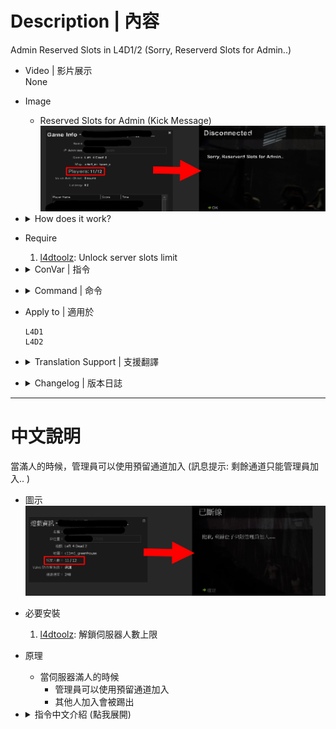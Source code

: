 # Description | 內容
Admin Reserved Slots in L4D1/2 (Sorry, Reserverd Slots for Admin..)

* Video | 影片展示
<br/>None

* Image
	* Reserved Slots for Admin (Kick Message)
	<br/>![l4d_reservedslots_1](image/l4d_reservedslots_1.jpg)

* <details><summary>How does it work?</summary>

	* When Server is full,
		* adm can use reserved slots to join server
		* normal players will be blocked on connection
</details>

* Require
	1. [l4dtoolz](https://github.com/fbef0102/Game-Private_Plugin/tree/main/Tutorial_%E6%95%99%E5%AD%B8%E5%8D%80/English/Server/Install_Other_File#l4dtoolz): Unlock server slots limit

* <details><summary>ConVar | 指令</summary>

	* cfg/sourcemod/l4d_reservedslots.cfg
		```php
		// Admin reserved slots. (0=Off)
		l4d_reservedslots_adm "1"

		// Players with these flags have access to use admin reserved slots. (Empty = Everyone, -1: Nobody)
		l4d_reservedslots_flag "z"

		// If 1, display maxplayers only on server status (reserved slots will be hidden)
		// If 0, display maxplayers + reserved slots on server status
		l4d_reservedslots_hide "1"
		```
</details>

* <details><summary>Command | 命令</summary>

	None
</details>

* Apply to | 適用於
	```
    L4D1 
	L4D2
	```

* <details><summary>Translation Support | 支援翻譯</summary>

	```
	English
	繁體中文
	简体中文
	```
</details>

* <details><summary>Changelog | 版本日誌</summary>
	
	* v1.8 (2023-8-18)
		* Remake code

	* v1.6 (2023-8-17)
		* Fixed server kicks all players when map change

	* v1.5 (2023-7-1)
        * Require lef4dhooks v1.33 or above
		* Remake code, convert code to latest syntax
		* Fix warnings when compiling on SourceMod 1.11.
		* Optimize code and improve performance
		* Translation Support

	* v1.0 (2023-5-3)
	    * [Original Plugin by fenghf](https://bbs.3dmgame.com/thread-2804070-1-1.html)
</details>

- - - -
# 中文說明
當滿人的時候，管理員可以使用預留通道加入 (訊息提示: 剩餘通道只能管理員加入.. )

* 圖示
	<br/>![l4d_reservedslots_1](image/zho/l4d_reservedslots_1.jpg)

* 必要安裝
	1. [l4dtoolz](https://github.com/fbef0102/Game-Private_Plugin/tree/main/Tutorial_%E6%95%99%E5%AD%B8%E5%8D%80/Chinese_%E7%B9%81%E9%AB%94%E4%B8%AD%E6%96%87/Server/%E5%AE%89%E8%A3%9D%E5%85%B6%E4%BB%96%E6%AA%94%E6%A1%88%E6%95%99%E5%AD%B8#%E5%AE%89%E8%A3%9Dl4dtoolz): 解鎖伺服器人數上限

* 原理
	* 當伺服器滿人的時候
		* 管理員可以使用預留通道加入
		* 其他人加入會被踢出

* <details><summary>指令中文介紹 (點我展開)</summary>

	* cfg/sourcemod/l4d_reservedslots.cfg
		```php
		// 預留通道的數量. (0=關閉)
		l4d_reservedslots_adm "1"

		// 哪些權限視為管理員，這些人可以進入預留通道 (空白 = 任何人都可以進入, -1: 任何人都不行)
		l4d_reservedslots_flag "z"

		// 為1時，伺服器資訊欄上只會顯示 "最大人數" (預留通道會被隱藏)
		// 為0時，伺服器資訊欄上顯示 "最大人數 + 預留通道"
		l4d_reservedslots_hide "1"
		```
</details>